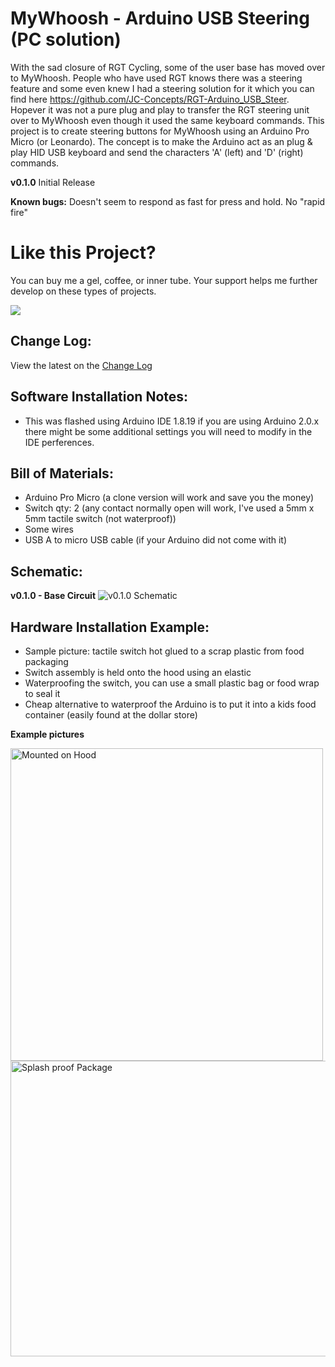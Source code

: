 # MyWhoosh - Arduino USB Steering (PC solution)
With the sad closure of RGT Cycling, some of the user base has moved over to MyWhoosh. People who have used RGT knows there was a steering feature and some even knew I had a steering solution for it which you can find here https://github.com/JC-Concepts/RGT-Arduino_USB_Steer. Hopever it was not a pure plug and play to transfer the RGT steering unit over to MyWhoosh even though it used the same keyboard commands. This project is to create steering buttons for MyWhoosh using an Arduino Pro Micro (or Leonardo). The concept is to make the Arduino act as an plug & play HID USB keyboard and send the characters 'A' (left) and 'D' (right) commands.

**v0.1.0** Initial Release 

**Known bugs:** Doesn't seem to respond as fast for press and hold. No "rapid fire"  

# Like this Project? 
You can buy me a gel, coffee, or inner tube. Your support helps me further develop on these types of projects. 


[![](https://www.paypalobjects.com/en_US/i/btn/btn_donateCC_LG.gif)](https://www.paypal.com/cgi-bin/webscr?cmd=_s-xclick&hosted_button_id=RE2GQDK8CD2WW)


## Change Log:
View the latest on the [Change Log](https://github.com/JC-Concepts/MyWhoosh-ArduinoSteering/blob/main/CHANGELOG.md) 

## Software Installation Notes:
* This was flashed using Arduino IDE 1.8.19 if you are using Arduino 2.0.x there might be some additional settings you will need to modify in the IDE perferences.


## Bill of Materials:
* Arduino Pro Micro (a clone version will work and save you the money)
* Switch qty: 2 (any contact normally open will work, I've used a 5mm x 5mm tactile switch (not waterproof))
* Some wires
* USB A to micro USB cable (if your Arduino did not come with it)



## Schematic:

 **v0.1.0 - Base Circuit**
<img src="https://user-images.githubusercontent.com/126370788/284778269-77ad810c-1040-4ff1-814f-9918f80b4844.png" alt="v0.1.0 Schematic" title="v0.1.0 Schematic">



## Hardware Installation Example:
- Sample picture: tactile switch hot glued to a scrap plastic from food packaging
- Switch assembly is held onto the hood using an elastic 
- Waterproofing the switch, you can use a small plastic bag or food wrap to seal it
- Cheap alternative to waterproof the Arduino is to put it into a kids food container (easily found at the dollar store)

**Example pictures**

<img src="https://user-images.githubusercontent.com/126370788/221392142-773b0838-bffe-4697-9338-dc0e4f6b5d25.png" alt="Mounted on Hood" title="Mounted on Hood" height="500" width="500" >
<img src="https://user-images.githubusercontent.com/126370788/221392171-1d6f0b53-b0fe-4620-9c53-d61f71be0e96.png" alt="Splash proof Package" title="Splash Proof Container"height="473" width="800" >



